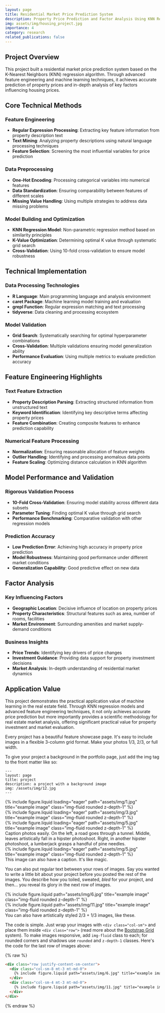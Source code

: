 ```yaml
---
layout: page
title: Residential Market Price Prediction System
description: Property Price Prediction and Factor Analysis Using KNN Regression
img: assets/img/housing_project.jpg
importance: 4
category: research
related_publications: false
---
```


## Project Overview

This project built a residential market price prediction system based on the K-Nearest Neighbors (KNN) regression algorithm. Through advanced feature engineering and machine learning techniques, it achieves accurate prediction of property prices and in-depth analysis of key factors influencing housing prices.

## Core Technical Methods

### Feature Engineering
- **Regular Expression Processing**: Extracting key feature information from property description text
- **Text Mining**: Analyzing property descriptions using natural language processing techniques
- **Feature Selection**: Screening the most influential variables for price prediction

### Data Preprocessing
- **One-Hot Encoding**: Processing categorical variables into numerical features
- **Data Standardization**: Ensuring comparability between features of different scales
- **Missing Value Handling**: Using multiple strategies to address data missing problems

### Model Building and Optimization
- **KNN Regression Model**: Non-parametric regression method based on similarity principles
- **K-Value Optimization**: Determining optimal K value through systematic grid search
- **Cross-Validation**: Using 10-fold cross-validation to ensure model robustness

## Technical Implementation

### Data Processing Technologies
- **R Language**: Main programming language and analysis environment
- **caret Package**: Machine learning model training and evaluation
- **grepl Function**: Regular expression matching and text processing
- **tidyverse**: Data cleaning and processing ecosystem

### Model Validation
- **Grid Search**: Systematically searching for optimal hyperparameter combinations
- **Cross-Validation**: Multiple validations ensuring model generalization ability
- **Performance Evaluation**: Using multiple metrics to evaluate prediction accuracy

## Feature Engineering Highlights

### Text Feature Extraction
- **Property Description Parsing**: Extracting structured information from unstructured text
- **Keyword Identification**: Identifying key descriptive terms affecting property prices
- **Feature Combination**: Creating composite features to enhance prediction capability

### Numerical Feature Processing
- **Normalization**: Ensuring reasonable allocation of feature weights
- **Outlier Handling**: Identifying and processing anomalous data points
- **Feature Scaling**: Optimizing distance calculation in KNN algorithm

## Model Performance and Validation

### Rigorous Validation Process
- **10-Fold Cross-Validation**: Ensuring model stability across different data subsets
- **Parameter Tuning**: Finding optimal K value through grid search
- **Performance Benchmarking**: Comparative validation with other regression models

### Prediction Accuracy
- **Low Prediction Error**: Achieving high accuracy in property price prediction
- **Model Robustness**: Maintaining good performance under different market conditions
- **Generalization Capability**: Good predictive effect on new data

## Factor Analysis

### Key Influencing Factors
- **Geographic Location**: Decisive influence of location on property prices
- **Property Characteristics**: Structural features such as area, number of rooms, facilities
- **Market Environment**: Surrounding amenities and market supply-demand conditions

### Business Insights
- **Price Trends**: Identifying key drivers of price changes
- **Investment Guidance**: Providing data support for property investment decisions
- **Market Analysis**: In-depth understanding of residential market dynamics

## Application Value

This project demonstrates the practical application value of machine learning in the real estate field. Through KNN regression models and advanced feature engineering techniques, it not only achieves accurate price prediction but more importantly provides a scientific methodology for real estate market analysis, offering significant practical value for property investment and market evaluation.

Every project has a beautiful feature showcase page.
It's easy to include images in a flexible 3-column grid format.
Make your photos 1/3, 2/3, or full width.

To give your project a background in the portfolio page, just add the img tag to the front matter like so:

    ---
    layout: page
    title: project
    description: a project with a background image
    img: /assets/img/12.jpg
    ---

<div class="row">
    <div class="col-sm mt-3 mt-md-0">
        {% include figure.liquid loading="eager" path="assets/img/1.jpg" title="example image" class="img-fluid rounded z-depth-1" %}
    </div>
    <div class="col-sm mt-3 mt-md-0">
        {% include figure.liquid loading="eager" path="assets/img/3.jpg" title="example image" class="img-fluid rounded z-depth-1" %}
    </div>
    <div class="col-sm mt-3 mt-md-0">
        {% include figure.liquid loading="eager" path="assets/img/5.jpg" title="example image" class="img-fluid rounded z-depth-1" %}
    </div>
</div>
<div class="caption">
    Caption photos easily. On the left, a road goes through a tunnel. Middle, leaves artistically fall in a hipster photoshoot. Right, in another hipster photoshoot, a lumberjack grasps a handful of pine needles.
</div>
<div class="row">
    <div class="col-sm mt-3 mt-md-0">
        {% include figure.liquid loading="eager" path="assets/img/5.jpg" title="example image" class="img-fluid rounded z-depth-1" %}
    </div>
</div>
<div class="caption">
    This image can also have a caption. It's like magic.
</div>

You can also put regular text between your rows of images.
Say you wanted to write a little bit about your project before you posted the rest of the images.
You describe how you toiled, sweated, _bled_ for your project, and then... you reveal its glory in the next row of images.

<div class="row justify-content-sm-center">
    <div class="col-sm-8 mt-3 mt-md-0">
        {% include figure.liquid path="assets/img/6.jpg" title="example image" class="img-fluid rounded z-depth-1" %}
    </div>
    <div class="col-sm-4 mt-3 mt-md-0">
        {% include figure.liquid path="assets/img/11.jpg" title="example image" class="img-fluid rounded z-depth-1" %}
    </div>
</div>
<div class="caption">
    You can also have artistically styled 2/3 + 1/3 images, like these.
</div>

The code is simple.
Just wrap your images with `<div class="col-sm">` and place them inside `<div class="row">` (read more about the <a href="https://getbootstrap.com/docs/4.4/layout/grid/">Bootstrap Grid</a> system).
To make images responsive, add `img-fluid` class to each; for rounded corners and shadows use `rounded` and `z-depth-1` classes.
Here's the code for the last row of images above:

{% raw %}

```html
<div class="row justify-content-sm-center">
  <div class="col-sm-8 mt-3 mt-md-0">
    {% include figure.liquid path="assets/img/6.jpg" title="example image" class="img-fluid rounded z-depth-1" %}
  </div>
  <div class="col-sm-4 mt-3 mt-md-0">
    {% include figure.liquid path="assets/img/11.jpg" title="example image" class="img-fluid rounded z-depth-1" %}
  </div>
</div>
```

{% endraw %}
